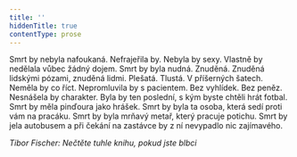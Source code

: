 ```yaml
---
title: ''
hiddenTitle: true
contentType: prose
---
```


  

  

  

  

  

  

  

Smrt by nebyla nafoukaná. Nefrajeřila by. Nebyla by sexy. Vlastně by nedělala vůbec žádný dojem. Smrt by byla nudná. Znuděná. Znuděná lidskými pózami, znuděná lidmi. Plešatá. Tlustá. V příšerných šatech. Neměla by co říct. Nepromluvila by s pacientem. Bez vyhlídek. Bez peněz. Nesnášela by charakter. Byla by ten poslední, s kým byste chtěli hrát fotbal. Smrt by měla pinďoura jako hrášek. Smrt by byla ta osoba, která sedí proti vám na pracáku. Smrt by byla mrňavý metař, který pracuje potichu. Smrt by jela autobusem a při čekání na zastávce by z ní nevypadlo nic zajímavého.

_Tibor Fischer: Nečtěte tuhle knihu, pokud jste blbci_
